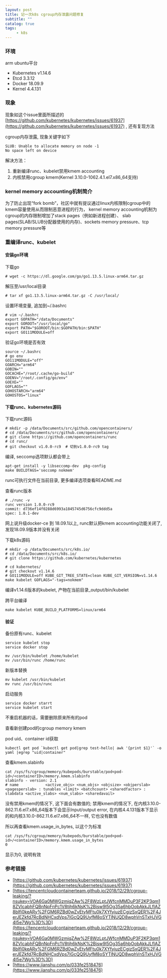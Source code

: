 ```yaml
---
layout: post
title: 记一次k8s cgroup内存泄露问题修复
subtitle: ""
catalog: true
tags:
     - k8s
---
```


### 环境

arm ubuntu平台
- Kubernetes v1.14.6
- Etcd 3.3.12
- Docker 18.09.9
- Kernel 4.4.131

### 现象

现象如这个issue里面所描述的[https://github.com/kubernetes/kubernetes/issues/61937](https://github.com/kubernetes/kubernetes/issues/61937)
, 还有复现方法

cgroup内存泄露, 现象关键字如下
```
SLUB: Unable to allocate memory on node -1
No space left on device
```

解决方法：
1. 重新编译runc、kubelet禁用kmem accounting
2. 内核禁用cgroup kmem(Kernel 3.10.0-1062.4.1.el7.x86_64支持)

### kernel memory accounting机制简介
为了防止出现“fork bomb”，社区中就有提议通过linux内核限制cgroup中的kmem容量使用从而限制恶意进程的行为，
kernel memory accounting机制为cgroup的内存限制增加了stack pages（例如新进程创建）、
slab pages(SLAB/SLUB分配器使用的内存)、sockets memory pressure、tcp memory pressure等


### 重编译runc、kubelet

#### 安装go环境
下载go
```
# wget -c https://dl.google.com/go/go1.13.5.linux-arm64.tar.gz
```

解压至/usr/local目录
```
# tar xf go1.13.5.linux-arm64.tar.gz -C /usr/local/
```

设置环境变量, 追加到~/.bashrc
```
# vim ~/.bashrc 
export GOPATH="/data/Documents"
export GOROOT="/usr/local/go"
export PATH="$GOROOT/bin:$GOPATH/bin:$PATH"
export GO111MODULE=off
```

验证go环境是否有效
```
source ~/.bashrc 
# go env
GO111MODULE="off"
GOARCH="arm64"
GOBIN=""
GOCACHE="/root/.cache/go-build"
GOENV="/root/.config/go/env"
GOEXE=""
GOFLAGS=""
GOHOSTARCH="arm64"
GOHOSTOS="linux"
```

#### 下载runc、kubernetes源码

下载runc源码
```
# mkdir -p /data/Documents/src/github.com/opencontainers/
# cd /data/Documents/src/github.com/opencontainers/
# git clone https://github.com/opencontainers/runc
# cd runc/
# git checkout v1.0.0-rc9  # 切到v1.0.0-rc9 tag
```

编译, seccomp选项默认都会带上
```
apt-get install -y libseccomp-dev  pkg-config
make BUILDTAGS='seccomp nokmem'
```
runc可执行文件在当前目录, 更多编译选项查看README.md

查看runc版本
```
# ./runc -v
runc version 1.0.0-rc9
commit: d736ef14f0288d6993a1845745d6756cfc9ddd5a
spec: 1.0.1-dev
```
网上说升级docker-ce 到 18.09.1以上, runc默认把kmem accounting功能关闭了, 发现18.09.9版本并没有关闭

下载k8s源码
```
# mkdir -p /data/Documents/src/k8s.io/
# cd /data/Documents/src/k8s.io/
# git clone https://github.com/kubernetes/kubernetes
```

```
# cd kubernetes/
# git checkout v1.14.6
# GO111MODULE=off KUBE_GIT_TREE_STATE=clean KUBE_GIT_VERSION=v1.14.6 make kubelet GOFLAGS="-tags=nokmem"
```
编译v1.14.6版本的kubelet, 产物在当前目录_output/bin/kubelet

跨平台编译
```
make kubelet KUBE_BUILD_PLATFORMS=linux/arm64
```

#### 验证

备份原有runc、kubelet
```
service kubelet stop
service docker stop

mv /usr/bin/kubelet /home/kubelet
mv /usr/bin/runc /home/runc
```

新版本替换
```
mv kubelet /usr/bin/kubelet
mv runc /usr/bin/runc
```

启动服务
```
service docker starrt
service kubelet start
```
不重启机器的话，需要删除原来所有的pod

查看新创建pod的cgroup memory kmem

pod uid、container id获取
```
kubectl get pod `kubectl get pod|grep test-hello| awk '{print $1}'` -o yaml |egrep "uid|container"
```

查看kmem.slabinfo
```
cat /sys/fs/cgroup/memory/kubepods/burstable/pod<pod-id>/<containerID>/memory.kmem.slabinfo
slabinfo - version: 2.1
# name            <active_objs> <num_objs> <objsize> <objperslab> <pagesperslab> : tunables <limit> <batchcount> <sharedfactor> : slabdata <active_slabs> <num_slabs> <sharedavail>
```
没有禁用kmem的情况下, 这下面会有数值的; 禁用kmem的情况下, 在内核3.10.0-862.11.6.el7.x86_64版本下会显示Input/output error,
在内核4.4.131版本下显示的和内核3.10.0-862.11.6.el7.x86_64不一样, 它也没有数值

所以再查看kmem.usage_in_bytes, 以这个为标准
```
cat /sys/fs/cgroup/memory/kubepods/burstable/pod<pod-id>/<containerID>/memory.kmem.usage_in_bytes
0
```
显示为0, 说明有效

### 参考链接

- [https://github.com/kubernetes/kubernetes/issues/61937](https://github.com/kubernetes/kubernetes/issues/61937)
- [https://tencentcloudcontainerteam.github.io/2018/12/29/cgroup-leaking/?nsukey=VOA6Ga0MWGzmiqZAw%2F8WzLptJWfcnMMDuP3F2KP3qm18ZVlcabhFQBnNpFnPc1V8tjh6kNsK%2Bjsw9l5Og35a6hbOobAkkJLfIAZ8blfi0keARy%2FGM6RZBd0wZvEtyMFtu0k7XYfyiuzECgizSxQER%2F4JerJEZkfd7RcBdNHCxdVps7IGcQQ9UyfM8oSYTlNUQD8wphVnSTxHJVG4I5e7Wg%3D%3D](https://tencentcloudcontainerteam.github.io/2018/12/29/cgroup-leaking/?nsukey=VOA6Ga0MWGzmiqZAw%2F8WzLptJWfcnMMDuP3F2KP3qm18ZVlcabhFQBnNpFnPc1V8tjh6kNsK%2Bjsw9l5Og35a6hbOobAkkJLfIAZ8blfi0keARy%2FGM6RZBd0wZvEtyMFtu0k7XYfyiuzECgizSxQER%2F4JerJEZkfd7RcBdNHCxdVps7IGcQQ9UyfM8oSYTlNUQD8wphVnSTxHJVG4I5e7Wg%3D%3D)
- [https://www.jianshu.com/p/033fe2518476](https://www.jianshu.com/p/033fe2518476)
